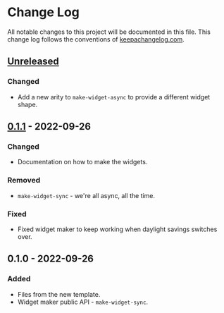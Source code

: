 # Change Log
All notable changes to this project will be documented in this file. This change log follows the conventions of [keepachangelog.com](http://keepachangelog.com/).

## [Unreleased]
### Changed
- Add a new arity to `make-widget-async` to provide a different widget shape.

## [0.1.1] - 2022-09-26
### Changed
- Documentation on how to make the widgets.

### Removed
- `make-widget-sync` - we're all async, all the time.

### Fixed
- Fixed widget maker to keep working when daylight savings switches over.

## 0.1.0 - 2022-09-26
### Added
- Files from the new template.
- Widget maker public API - `make-widget-sync`.

[Unreleased]: https://sourcehost.site/your-name/rest-api-tutorial/compare/0.1.1...HEAD
[0.1.1]: https://sourcehost.site/your-name/rest-api-tutorial/compare/0.1.0...0.1.1
